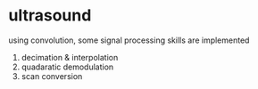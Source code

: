 # ultrasound

using convolution, some signal processing skills are implemented
1) decimation & interpolation
2) quadaratic demodulation
3) scan conversion
